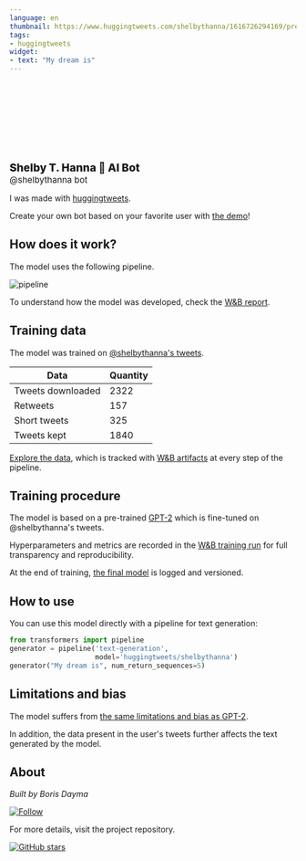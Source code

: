 ```yaml
---
language: en
thumbnail: https://www.huggingtweets.com/shelbythanna/1616726294169/predictions.png
tags:
- huggingtweets
widget:
- text: "My dream is"
---
```


<div>
<div style="width: 132px; height:132px; border-radius: 50%; background-size: cover; background-image: url('https://pbs.twimg.com/profile_images/1300119184597307393/kWuQsYln_400x400.jpg')">
</div>
<div style="margin-top: 8px; font-size: 19px; font-weight: 800">Shelby T. Hanna 🤖 AI Bot </div>
<div style="font-size: 15px">@shelbythanna bot</div>
</div>

I was made with [huggingtweets](https://github.com/borisdayma/huggingtweets).

Create your own bot based on your favorite user with [the demo](https://colab.research.google.com/github/borisdayma/huggingtweets/blob/master/huggingtweets-demo.ipynb)!

## How does it work?

The model uses the following pipeline.

![pipeline](https://github.com/borisdayma/huggingtweets/blob/master/img/pipeline.png?raw=true)

To understand how the model was developed, check the [W&B report](https://wandb.ai/wandb/huggingtweets/reports/HuggingTweets-Train-a-Model-to-Generate-Tweets--VmlldzoxMTY5MjI).

## Training data

The model was trained on [@shelbythanna's tweets](https://twitter.com/shelbythanna).

| Data | Quantity |
| --- | --- |
| Tweets downloaded | 2322 |
| Retweets | 157 |
| Short tweets | 325 |
| Tweets kept | 1840 |

[Explore the data](https://wandb.ai/wandb/huggingtweets/runs/2128y3cg/artifacts), which is tracked with [W&B artifacts](https://docs.wandb.com/artifacts) at every step of the pipeline.

## Training procedure

The model is based on a pre-trained [GPT-2](https://huggingface.co/gpt2) which is fine-tuned on @shelbythanna's tweets.

Hyperparameters and metrics are recorded in the [W&B training run](https://wandb.ai/wandb/huggingtweets/runs/1na2quvz) for full transparency and reproducibility.

At the end of training, [the final model](https://wandb.ai/wandb/huggingtweets/runs/1na2quvz/artifacts) is logged and versioned.

## How to use

You can use this model directly with a pipeline for text generation:

```python
from transformers import pipeline
generator = pipeline('text-generation',
                     model='huggingtweets/shelbythanna')
generator("My dream is", num_return_sequences=5)
```

## Limitations and bias

The model suffers from [the same limitations and bias as GPT-2](https://huggingface.co/gpt2#limitations-and-bias).

In addition, the data present in the user's tweets further affects the text generated by the model.

## About

*Built by Boris Dayma*

[![Follow](https://img.shields.io/twitter/follow/borisdayma?style=social)](https://twitter.com/intent/follow?screen_name=borisdayma)

For more details, visit the project repository.

[![GitHub stars](https://img.shields.io/github/stars/borisdayma/huggingtweets?style=social)](https://github.com/borisdayma/huggingtweets)
